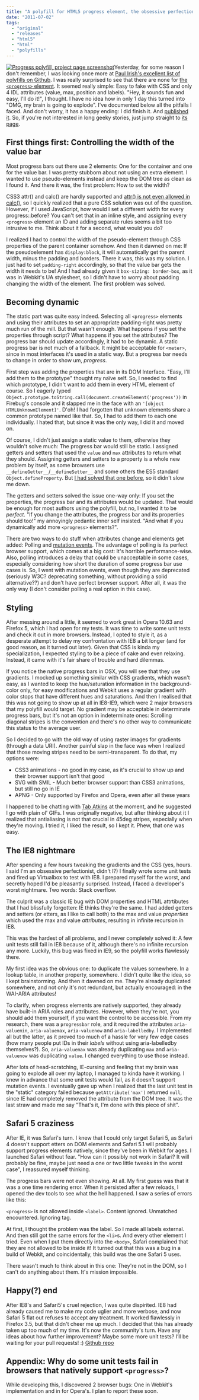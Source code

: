 ```yaml
---
title: "A polyfill for HTML5 progress element, the obsessive perfectionist way"
date: "2011-07-02"
tags:
  - "original"
  - "releases"
  - "html5"
  - "html"
  - "polyfills"
---
```


[![](images/Screen-shot-2011-11-15-at-15.02.37--300x219.png "Progress polyfill, project page screenshot")](images/Screen-shot-2011-11-15-at-15.02.37-.png)Yesterday, for some reason I don't remember, I was looking once more at [Paul Irish's excellent list of polyfills on Github](https://github.com/Modernizr/Modernizr/wiki/HTML5-Cross-browser-Polyfills). I was really surprised to see that there are none for [the `<progress>` element](http://www.whatwg.org/specs/web-apps/current-work/multipage/the-button-element.html#the-progress-element). It seemed really simple: Easy to fake with CSS and only 4 IDL attributes (value, max, position and labels). "Hey, it sounds fun and easy, I'll do it!", I thought. I have no idea how in only 1 day this turned into "OMG, my brain is going to explode". I've documented below all the pitfalls I faced. And don't worry, it has a happy ending: I did finish it. And [published it](https://github.com/LeaVerou/HTML5-Progress-polyfill). So, if you're not interested in long geeky stories, just jump straight to [its page](http://lea.verou.me/polyfills/progress/).

## First things first: Controlling the width of the value bar

Most progress bars out there use 2 elements: One for the container and one for the value bar. I was pretty stubborn about not using an extra element. I wanted to use pseudo-elements instead and keep the DOM tree as clean as I found it. And there it was, the first problem: How to set the width?

CSS3 attr() and calc() are hardly supported and [attr() is not even allowed in calc()](http://lea.verou.me/2010/09/on-attr-and-calc/), so I quickly realized that a pure CSS solution was out of the question. However, if I used JavaScript, how would I set a different width for every progress::before? You can't set that in an inline style, and assigning every `<progress>` element an ID and adding separate rules seems a bit too intrusive to me. Think about it for a second, what would you do?

I realized I had to control the width of the pseudo-element through CSS properties of the parent container somehow. And then it dawned on me: If the pseudoelement has `display:block`, it will automatically get the parent width, minus the padding and borders. There it was, this was my solution. I just had to set `padding-right` accordingly, so that the value bar gets the width it needs to be! And I had already given it `box-sizing: border-box`, as it was in Webkit's UA stylesheet, so I didn't have to worry about padding changing the width of the element. The first problem was solved.

## Becoming dynamic

The static part was quite easy indeed. Selecting all `<progress>` elements and using their attributes to set an appropriate padding-right was pretty much run of the mill. But that wasn't enough. What happens if you set the properties through script? What happens if you set the attributes? The progress bar should update accordingly, it had to be dynamic. A static progress bar is not much of a fallback. It might be acceptable for `<meter>`, since in most interfaces it's used in a static way. But a progress bar needs to change in order to show um, _progress_.

First step was adding the properties that are in its DOM Interface. "Easy, I'll add them to the prototype" thought my naïve self. So, I needed to find which prototype, I didn't want to add them in every HTML element of course. So I eagerly typed `Object.prototype.toString.call(document.createElement('progress'))` in Firebug's console and it slapped me in the face with an `'[object HTMLUnknownElement]'`. D'oh! I had forgotten that unknown elements share a common prototype named like that. So, I had to add them to each one individually. I hated that, but since it was the only way, I did it and moved on.

Of course, I didn't just assign a static value to them, otherwise they wouldn't solve much: The progress bar would still be static. I assigned getters and setters that used the `value` and `max` attributes to return what they should. Assigning getters and setters to a property is a whole new problem by itself, as some browsers use `__defineGetter__`/`__defineSetter__` and some others the ES5 standard `Object.defineProperty`. But [I had solved that one before](http://lea.verou.me/2011/05/strongly-typed-javascript/), so it didn't slow me down.

The getters and setters solved the issue one-way only: If you set the properties, the progress bar and its attributes would be updated. That would be enough for most authors using the polyfill, but no, I wanted it to be _perfect_. "If you change the attributes, the progress bar and its properties should too!" my annoyingly pedantic inner self insisted. "And what if you dynamically add more `<progress>` elements?".

There are two ways to do stuff when attributes change and elements get added: Polling and [mutation events](http://www.w3.org/TR/2003/NOTE-DOM-Level-3-Events-20031107/events.html#Events-eventgroupings-mutationevents). The advantage of polling is its perfect browser support, which comes at a big cost: It's horrible performance-wise. Also, polling introduces a delay that could be unacceptable in some cases, especially considering how short the duration of some progress bar use cases is. So, I went with mutation events, even though they are deprecated (seriously W3C? deprecating something, without providing a solid alternative??) and don't have perfect browser support. After all, it was the only way (I don't consider polling a real option in this case).

## Styling

After messing around a little, it seemed to work great in Opera 10.63 and Firefox 5, which I had open for my tests. It was time to write some unit tests and check it out in more browsers. Instead, I opted to style it, as a desperate attempt to delay my confrontation with IE8 a bit longer (and for good reason, as it turned out later). Given that CSS is kinda my specialization, I expected styling to be a piece of cake and even relaxing. Instead, it came with it's fair share of trouble and hard dilemmas.

If you notice the native progress bars in OSX, you will see that they use gradients. I mocked up something similar with CSS gradients, which wasn't easy, as I wanted to keep the hue/saturation information in the background-color only, for easy modifications and Webkit uses a regular gradient with color stops that have different hues and saturations. And then I realised that this was not going to show up at all in IE8-IE9, which were 2 major browsers that my polyfill would target. No gradient may be acceptable in determinate progress bars, but it's not an option in indeterminate ones: Scrolling diagonal stripes is the convention and there's no other way to communicate this status to the average user.

So I decided to go with the old way of using raster images for gradients (through a data URI). Another painful slap in the face was when I realized that those moving stripes need to be semi-transparent. To do that, my options were:

- CSS3 animations - no good in my case, as it's crucial to show up and their browser support isn't that good
- SVG with SMIL - Much better browser support than CSS3 animations, but still no go in IE
- APNG - Only supported by Firefox and Opera, even after all these years

I happened to be chatting with [Tab Atkins](http://xanthir.com/blog) at the moment, and he suggested I go with plain ol' GIFs. I was originally negative, but after thinking about it I realized that antialiasing is not that crucial in 45deg stripes, especially when they're moving. I tried it, I liked the result, so I kept it. Phew, that one was easy.

## The IE8 nightmare

After spending a few hours tweaking the gradients and the CSS (yes, hours. I said I'm an obsessive perfectionist, didn't I?) I finally wrote some unit tests and fired up Virtualbox to test with IE8. I prepared myself for the worst, and secretly hoped I'd be pleasantly surprised. Instead, I faced a developer's worst nightmare. Two words: Stack overflow.

The culprit was a classic IE bug with DOM properties and HTML attrtibutes that I had blissfully forgotten: IE thinks they're the same. I had added getters and setters (or etters, as I like to call both) to the max and value _properties_ which used the max and value _attributes_, resulting in infinite recursion in IE8.

This was the hardest of all problems, and I never completely solved it: A few unit tests still fail in IE8 because of it, although there's no infinite recursion any more. Luckily, this bug was fixed in IE9, so the polyfill works flawlessly there.

My first idea was the obvious one: to duplicate the values somewhere. In a lookup table, in another property, somewhere. I didn't quite like the idea, so I kept brainstorming. And then it dawned on me. They're already duplicated somewhere, and not only it's not redundant, but actually encouraged: in the WAI-ARIA attributes!

To clarify, when progress elements are natively supported, they already have built-in ARIA roles and attributes. However, when they're not, you should add them yourself, if you want the control to be accessible. From my research, there was a `progressbar` role, and it required the attributes `aria-valuemin`, `aria-valuemax`, `aria-valuenow` and `aria-labelledby`. I implemented all but the latter, as it proved too much of a hassle for very few edge cases (how many people put IDs in their _labels_ without using aria-labelledby themselves?). So, `aria-valuemax` was already duplicating `max` and `aria-valuenow` was duplicating `value`. I changed everything to use those instead.

After lots of head-scratching, IE-cursing and feeling that my brain was going to explode all over my laptop, I managed to kinda have it working. I knew in advance that some unit tests would fail, as it doesn't support mutation events. I eventually gave up when I realized that the last unit test in the "static" category failed because `getAttribute('max')` returned `null`, since IE had completely removed the attribute from the DOM tree. It was the last straw and made me say "That's it, I'm done with this piece of shit".

## Safari 5 craziness

After IE, it was Safari's turn. I knew that I could only target Safari 5, as Safari 4 doesn't support etters on DOM elements and Safari 5.1 will probably support progress elements natively, since they've been in Webkit for ages. I launched Safari without fear. "How can it possibly not work in Safari? It will probably be fine, maybe just need a one or two little tweaks in the worst case", I reassured myself thinking.

The progress bars were not even showing. At all. My first guess was that it was a one time rendering error. When it persisted after a few reloads, I opened the dev tools to see what the hell happened. I saw a series of errors like this:

`<progress>` is not allowed inside `<label>`. Content ignored.
Unmatched </progress> encountered.  Ignoring tag.

At first, I thought the problem was the label. So I made all labels external. And then still got the same errors for the `<li>`s. And every other element I tried. Even when I put them directly into the `<body>`, Safari complained that they are not allowed to be inside it! It turned out that this was a bug in a build of Webkit, and coincidentally, this build was the one Safari 5 uses.

There wasn't much to think about in this one: They're not in the DOM, so I can't do anything about them. It's mission impossible.

## Happy(?) end

After IE8's and Safari5's cruel rejection, I was quite dispirited. IE8 had already caused me to make my code uglier and more verbose, and now Safari 5 flat out refuses to accept any treatment. It worked flawlessly in Firefox 3.5, but that didn't cheer me up much. I decided that this has already taken up too much of my time. It's now the community's turn. Have any ideas about how further improvement? Maybe some more unit tests? I’ll be waiting for your pull requests! :) [Github repo](https://github.com/LeaVerou/HTML5-Progress-polyfill)

## Appendix: Why do some unit tests fail in browsers that natively support `<progress>`?

While developing this, I discovered 2 browser bugs: One in Webkit's implementation and in for Opera's. I plan to report these soon.
